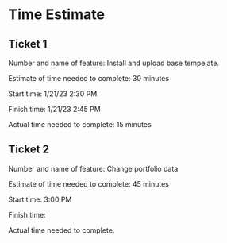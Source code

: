 # Time Estimate

## Ticket 1
Number and name of feature: Install and upload base tempelate.

Estimate of time needed to complete: 30 minutes

Start time: 1/21/23 2:30 PM

Finish time: 1/21/23 2:45 PM

Actual time needed to complete: 15 minutes

## Ticket 2

Number and name of feature: Change portfolio data

Estimate of time needed to complete: 45 minutes

Start time: 3:00 PM

Finish time: 

Actual time needed to complete: 
